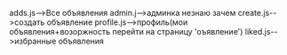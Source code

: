 adds.js-->Все объявления
admin.j-->админка незнаю зачем
create.js-->создать объявление
profile.js-->профиль(мои объявления+возоржность перейти на страницу 'оъявление')
liked.js-->избранные объявления